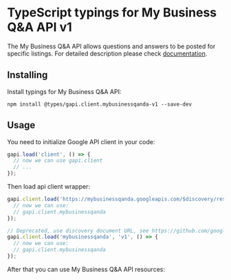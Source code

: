 # TypeScript typings for My Business Q&A API v1

The My Business Q&A API allows questions and answers to be posted for specific listings.
For detailed description please check [documentation](https://developers.google.com/my-business/).

## Installing

Install typings for My Business Q&A API:

```
npm install @types/gapi.client.mybusinessqanda-v1 --save-dev
```

## Usage

You need to initialize Google API client in your code:

```typescript
gapi.load('client', () => {
  // now we can use gapi.client
  // ...
});
```

Then load api client wrapper:

```typescript
gapi.client.load('https://mybusinessqanda.googleapis.com/$discovery/rest?version=v1', () => {
  // now we can use:
  // gapi.client.mybusinessqanda
});
```

```typescript
// Deprecated, use discovery document URL, see https://github.com/google/google-api-javascript-client/blob/master/docs/reference.md#----gapiclientloadname----version----callback--
gapi.client.load('mybusinessqanda', 'v1', () => {
  // now we can use:
  // gapi.client.mybusinessqanda
});
```



After that you can use My Business Q&A API resources: <!-- TODO: make this work for multiple namespaces -->

```typescript
```
